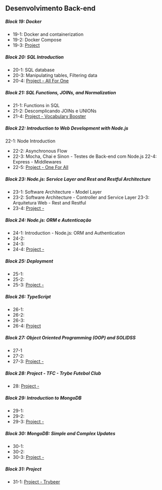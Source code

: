 ## Desenvolvimento Back-end 

##### Block 19: Docker

- 19-1: Docker and containerization
- 19-2: Docker Compose
- 19-3: [Project ]()

##### Block 20: SQL Introduction

- 20-1: SQL database
- 20-3: Manipulating tables, Filtering data
- 20-4: [Project - All For One]()


##### Block 21: SQL Functions, JOINs, and Normalization

- 21-1: Functions in SQL
- 21-2: Descomplicando JOINs e UNIONs
- 21-4: [Project - Vocabulary Booster]()

##### Block 22: Introduction to Web Development with Node.js
   
  22-1: Node Introduction
- 22-2: Asynchronous Flow
- 22-3: Mocha, Chai e Sinon - Testes de Back-end com Node.js
  22-4: Express - Middlewares
- 22-5: [Project - One For All]()

##### Block 23: Node.js: Service Layer and Rest and Restful Architecture

- 23-1: Software Architecture - Model Layer
- 23-2: Software Architecture - Controller and Service Layer
  23-3: Arquitetura Web - Rest and Restful
- 23-4: [Project - ]()

##### Block 24: Node.js: ORM e Autenticação

- 24-1: Introduction - Node.js: ORM and Authentication
- 24-2: 
- 24-3: 
- 24-4: [Project - ]()

##### Block 25: Deployment

- 25-1: 
- 25-2: 
- 25-3: [Project - ]()

##### Block 26: TypeScript

- 26-1: 
- 26-2: 
- 26-3: 
- 26-4: [Project ]()

##### Block 27: Object Oriented Programming (OOP) and SOLIDSS

- 27-1
- 27-2: 
- 27-3: [Project -]()

##### Block 28:  Project - TFC - Trybe Futebol Club

- 28: [Project - ]()

##### Block 29: Introduction to MongoDB

- 29-1: 
- 29-2: 
- 29-3: [Project -]()

##### Block 30: MongoDB: Simple and Complex Updates

- 30-1: 
- 30-2: 
- 30-3: [Project -]()

##### Block 31: Project

- 31-1: [Project - Trybeer]()
